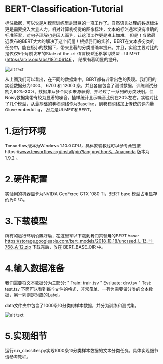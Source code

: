 # BERT-Classification-Tutorial
标注数据，可以说是AI模型训练里最艰巨的一项工作了。自然语言处理的数据标注更是需要投入大量人力。相对计算机视觉的图像标注，文本的标注通常没有准确的标准答案，对句子理解也是因人而异，让这项工作更是难上加难。
但是！谷歌最近发布的BERT大大的解决了这个问题！根据我们的实验，BERT在文本多分类的任务中，能在极小的数据下，带来显著的分类准确率提升。并且，实验主要对比的是仅仅5个月前发布的State of the art 语言模型迁移学习模型 - ULMFiT (https://arxiv.org/abs/1801.06146)， 结果有着明显的提升。

![alt text](https://github.com/Socialbird-AILab/BERT-Classification-Tutorial/blob/master/pictures/Results.png)

从上图我们可以看出，在不同的数据集中，BERT都有非常出色的表现。我们用的实验数据分为1000、 6700 和 12000 条，并且各自包含了测试数据，训练测试分割为80%-20%。数据集从多个网页来源获得，并经过了一系列的分类映射。但Noisy数据集带有较为显著的噪音，抽样统计显示噪音比例在20%左右。实验对比了几个模型，从最基础的卷积网络作为Baseline，到卷积网络加上传统的词向量Glove embedding， 然后是ULMFiT和BERT。


# 1.运行环境
Tensorflow版本为Windows 1.10.0 GPU，具体安装教程可以参考此链接https://www.tensorflow.org/install/pip?lang=python3。Anaconda 版本为1.9.2 。

# 2.硬件配置
实验用的机器显卡为NVIDIA GeoForce GTX 1080 Ti，BERT base 模型占用显存约为9.5G。

# 3.下载模型
所有的运行环境设置好后，在这里可以下载到我们实验用的BERT base: https://storage.googleapis.com/bert_models/2018_10_18/uncased_L-12_H-768_A-12.zip
 下载完后，放在 BERT_BASE_DIR 中。

# 4.输入数据准备
我们需要将文本数据分为三部分:
"	Train: train.tsv
"	Evaluate: dev.tsv
"	Test: test.tsv
下面可以看到每个文件的格式，非常简单，一列为需要做分类的文本数据，另一列则是对应的Label。

data文件夹中包含了1000条10分类的样本数据，并分为训练和测试集。

![alt text](https://github.com/Socialbird-AILab/BERT-Classification-Tutorial/blob/master/pictures/Our%20data%20example.png)

# 5.实现细节
运行run_classifier.py实现1000条10分类样本数据的文本分类任务。具体实现细节请参考教程。


